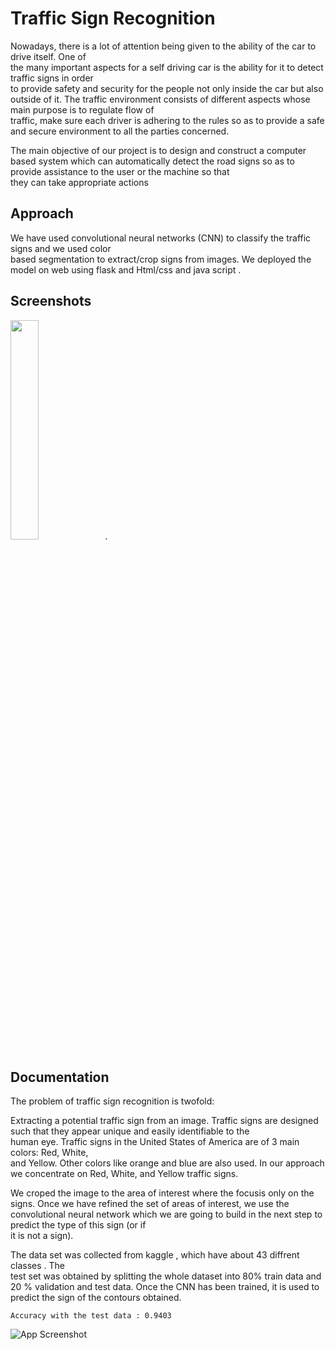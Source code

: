 
# Traffic Sign Recognition

Nowadays,	there	is	a	lot	of	attention	being	given	to	the	ability	of	the	car	to	drive	itself.	One	of	
the	many	important	aspects	for	a	self	driving	car	is	the	ability	for	it	to	detect	traffic	signs	in	order	
to	provide	safety	and	security	for	the	people	not	only	inside	the	car	but	also	outside	of	it.
The	traffic	environment	consists	of	different	aspects	whose	main	purpose	is	to	regulate	flow	of	
traffic,	 make	 sure	 each	 driver	 is	 adhering	 to	 the	 rules	 so	 as	 to	 provide	 a	 safe	 and	 secure	
environment	to	all	the	parties	concerned.

The	main	objective	of	our	project	is	to	design	and	construct	a	computer	based	system	which	can	
automatically	detect	the	road	signs	so	as	to	provide	assistance	to	the	user	or	the	machine	so	that	
they	can	 take	appropriate	actions

## Approach

  
We have used	convolutional	neural	networks	(CNN)	to	classify	the	traffic	signs	and	we	used	color	
based	segmentation	to	extract/crop	signs	from	images.
We deployed the model on web using flask and Html/css and java script .
## Screenshots

<img src="https://user-images.githubusercontent.com/63184114/126889551-f89d3ea8-4656-4985-8b10-c1f36717b553.png" width="30%">.
  
## Documentation

The	problem	of	traffic	sign	recognition	is	twofold:


Extracting	a	potential	traffic	sign	from	an	image.
Traffic	 signs	 are	 designed	 such	 that	 they	 appear	 unique	 and	 easily	 identifiable	 to	 the	
human	eye.	Traffic	signs	in	the	United	States	of	America are	of	3	main	colors:	Red,	White,	
and	 Yellow.	 Other	 colors	 like	 orange	 and	 blue	 are	 also	 used.	 In	 our	 approach	 we	
concentrate	on	Red,	White,	and	Yellow	traffic	signs. 

We croped the image to the area of interest where the focusis only on the signs.
Once	 we	 have	 refined the set	 of	 areas	 of	 interest, we	 use	 the	 convolutional	 neural	
network	which	we	are	going	to	build	in	the	next	step	to	predict	the	type	of	this	sign	(or	if	
it	is	not	a	sign).	

The data set was collected from kaggle , which have about 43 diffrent classes
. The	
test	set	was	obtained	by	splitting	the	whole	dataset	into	80%	train	data	and	20	%	validation	and	
test	data.
Once	the	CNN	has	been	trained, it	is	used	to	predict	the	sign	of	the	contours obtained. 

`Accuracy with the test data : 0.9403 `

![App Screenshot](https://user-images.githubusercontent.com/63184114/126889414-54d10cc1-d713-4eb5-9c09-14f5e5ce4418.png)

